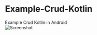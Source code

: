 # Example-Crud-Kotlin
Example Crud Kotlin in Android<br />
![Screenshot](http://i.imgur.com/TOH8XXe.png  "Example Crud Kotlin use SQLite Database")
